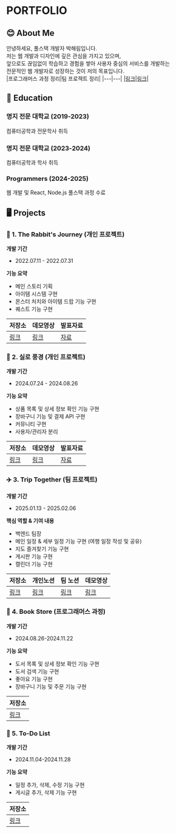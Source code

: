 # PORTFOLIO
## 😊 About Me
안녕하세요, 풀스택 개발자 박해림입니다. <br>
저는 웹 개발과 디자인에 깊은 관심을 가지고 있으며, <br>
앞으로도 끊임없이 학습하고 경험을 쌓아 사용자 중심의 서비스를 개발하는 <br>
전문적인 웹 개발자로 성장하는 것이 저의 목표입니다. <br>
|프로그래머스 과정 정리|팀 프로젝트 정리|
|---|---|
|[링크](https://positive-shadow-92a.notion.site/Programmers-Study-1b8bb37debdf8052b3ece6d35926c085?pvs=4)|[링크](https://positive-shadow-92a.notion.site/Trip-Together-17dbb37debdf803aaa42e37ac0926286?pvs=4)|

## 🏫 Education
### 명지 전문 대학교 (2019-2023)
컴퓨터공학과 전문학사 취득 
### 명지 전문 대학교 (2023-2024)
컴퓨터공학과 학사 취득 
### Programmers (2024-2025)
웹 개발 및 React, Node.js 풀스택 과정 수료

## 🖥️ Projects
### 🐰 1. The Rabbit's Journey (개인 프로젝트)
**개발 기간** 
- 2022.07.11 - 2022.07.31 <br>

 **기능 요약**<br>
- 메인 스토리 기획
- 아이템 시스템 구현
- 몬스터 처치와 아이템 드랍 기능 구현
- 퀘스트 기능 구현

|저장소|데모영상|발표자료|
|-----|---|---|
|[링크](https://github.com/haerimi/The-Rabbit-s.git)|[링크](https://youtu.be/pSKh4qiiEGE)|[자료](https://github.com/user-attachments/files/19272568/3._2019081025_._The.Rabbit.s.Journey_.pptx)|

### 🧵 2. 실로 풍경 (개인 프로젝트)
**개발 기간**
- 2024.07.24 - 2024.08.26 <br>

**기능 요약** <br>
- 상품 목록 및 상세 정보 확인 기능 구현
- 장바구니 기능 및 결제 API 구현
- 커뮤니티 구현
- 사용자/관리자 분리
  
|저장소|데모영상|발표자료|
|---|---|---|
|[링크](https://github.com/haerimi/WebMarket.git)|[링크](https://youtu.be/fhaage5Lp0c)|[자료](https://github.com/user-attachments/files/19272543/2023531009_._.pdf)|

### ✈️ 3. Trip Together (팀 프로젝트)
**개발 기간**
- 2025.01.13 - 2025.02.06 <br>

**핵심 역할 & 기여 내용** <br>
- 백엔드 팀장
- 메인 일정 & 세부 일정 기능 구현 (여행 일정 작성 및 공유)
- 지도 즐겨찾기 기능 구현
- 게시판 기능 구현
- 캘린더 기능 구현
  
|저장소|개인노션|팀 노션|데모영상|
|------|---|---|---|
|[링크](https://github.com/Trip-Togethers)|[링크](https://positive-shadow-92a.notion.site/Trip-Together-17dbb37debdf803aaa42e37ac0926286?pvs=4)|[링크](https://www.notion.so/15e55f0f90d74155b86b62a280bf7c88?pvs=4)|[링크](https://youtu.be/qPP9TX6dpKo)|

### 📖 4. Book Store (프로그래머스 과정)
**개발 기간**
- 2024.08.26-2024.11.22

**기능 요약**
- 도서 목록 및 상세 정보 확인 기능 구현
- 도서 검색 기능 구현
- 좋아요 기능 구현
- 장바구니 기능 및 주문 기능 구현

|저장소|
|---|
|[링크](https://github.com/haerimi/Book-store.git)|

### 📝 5. To-Do List
**개발 기간**
- 2024.11.04-2024.11.28

**기능 요약**
- 일정 추가, 삭제, 수정 기능 구현
- 게시글 추가, 삭제 기능 구현

|저장소|
|---|
|[링크](https://github.com/haerimi/React-Task-App.git)

